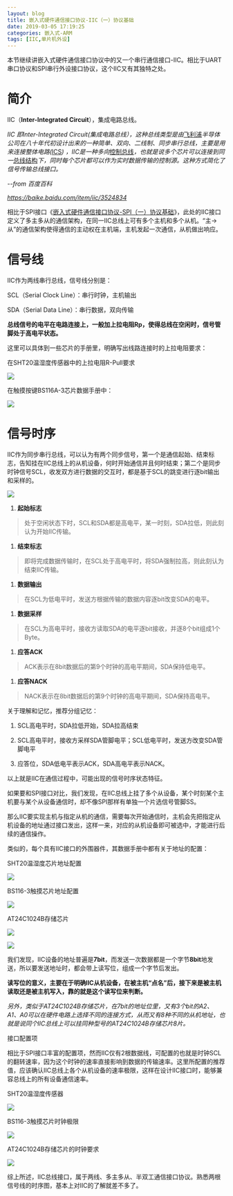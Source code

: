 ```yaml
---
layout: blog
title: 嵌入式硬件通信接口协议-IIC（一）协议基础
date: 2019-03-05 17:19:25
categories: 嵌入式-ARM
tags: [IIC,单片机外设]
---
```

本节继续讲嵌入式硬件通信接口协议中的又一个串行通信接口-IIC。相比于UART串口协议和SPI串行外设接口协议，这个IIC又有其独特之处。

简介
====

IIC（**Inter-Integrated Circuit**），集成电路总线。

*IIC 即Inter-Integrated
Circuit(集成电路总线），这种总线类型是由*[飞利浦](https://baike.baidu.com/item/%E9%A3%9E%E5%88%A9%E6%B5%A6)*半导体公司在八十年代初设计出来的一种简单、双向、二线制、同步串行总线，主要是用来连接整体电路(*[ICS](https://baike.baidu.com/item/ICS)*)
，IIC是一种多向*[控制总线](https://baike.baidu.com/item/%E6%8E%A7%E5%88%B6%E6%80%BB%E7%BA%BF/272568)*，也就是说多个芯片可以连接到同一*[总线结构](https://baike.baidu.com/item/%E6%80%BB%E7%BA%BF%E7%BB%93%E6%9E%84/10183496)*下，同时每个芯片都可以作为实时数据传输的控制源。这种方式简化了信号传输总线接口。*

*--from 百度百科*

*https://baike.baidu.com/item/iic/3524834*

相比于SPI接口《[嵌入式硬件通信接口协议-SPI（一）协议基础](https://mp.weixin.qq.com/s/hDUK43s8naybJLvoE2UsoA)》，此处的IIC接口定义了多主多从的通信架构，在同一IIC总线上可有多个主机和多个从机。“主-\>从”的通信架构使得通信的主动权在主机端，主机发起一次通信，从机做出响应。

信号线
======

IIC作为两线串行总线，信号线分别是：

SCL（Serial Clock Line）：串行时钟，主机输出

SDA（Serial Data Line）：串行数据，双向传输

**总线信号的电平在电路连接上，一般加上拉电阻Rp，使得总线在空闲时，信号管脚处于高电平状态。**

这里可以具体到一些芯片的手册里，明确写出线路连接时的上拉电阻要求：

在SHT20温湿度传感器中的上拉电阻R-Pull要求

![](/img/blog_pic/【硬件电路】嵌入式硬件通信接口协议-IIC（一）协议基础/b753a96d08572d05d8ec2708aee1c1a9.png)

在触摸按键BS116A-3芯片数据手册中：

![](/img/blog_pic/【硬件电路】嵌入式硬件通信接口协议-IIC（一）协议基础/8a0832a6e5fa6b579378cebf57af6175.png)

信号时序
========

IIC作为同步串行总线，可以认为有两个同步信号，第一个是通信起始、结束标志，告知挂在IIC总线上的从机设备，何时开始通信并且何时结束；第二个是同步时钟信号SCL，收发双方进行数据的交互时，都是基于SCL的跳变进行逐bit输出和采样的。

![](/img/blog_pic/【硬件电路】嵌入式硬件通信接口协议-IIC（一）协议基础/b7838c09fb9ffae85987eab3566f7aa8.png)

1.  **起始标志**

>   处于空闲状态下时，SCL和SDA都是高电平，某一时刻，SDA拉低，则此刻认为开始IIC传输。

1.  **结束标志**

>   即将完成数据传输时，在SCL处于高电平时，将SDA强制拉高，则此刻认为结束IIC传输。

1.  **数据输出**

>   在SCL为低电平时，发送方根据传输的数据内容逐bit改变SDA的电平。

1.  **数据采样**

>   在SCL为高电平时，接收方读取SDA的电平逐bit接收，并逐8个bit组成1个Byte。

1.  **应答ACK**

>   ACK表示在8bit数据后的第9个时钟的高电平期间，SDA保持低电平。

1.  **应答NACK**

>   NACK表示在8bit数据后的第9个时钟的高电平期间，SDA保持高电平。

关于理解和记忆，推荐分组记忆：

1.  SCL高电平时，SDA拉低开始，SDA拉高结束

2.  SCL高电平时，接收方采样SDA管脚电平；SCL低电平时，发送方改变SDA管脚电平

3.  应答位，SDA低电平表示ACK，SDA高电平表示NACK。

以上就是IIC在通信过程中，可能出现的信号时序状态特征。

如果要和SPI接口对比，我们发现，在IIC总线上挂了多个从设备，某个时刻某个主机要与某个从设备通信时，却不像SPI那样有单独一个片选信号管脚SS。

那么IIC要实现主机与指定从机的通信，需要每次开始通信时，主机会先把指定从机设备的地址通过接口发出，这样一来，对应的从机设备即可被选中，才能进行后续的通信操作。

类似的，每个具有IIC接口的外围器件，其数据手册中都有关于地址的配置：

SHT20温湿度芯片地址配置

![](/img/blog_pic/【硬件电路】嵌入式硬件通信接口协议-IIC（一）协议基础/b35e0c291542824542562bd0c6b942c0.png)

BS116-3触摸芯片地址配置

![](/img/blog_pic/【硬件电路】嵌入式硬件通信接口协议-IIC（一）协议基础/99e9ee42854945d453bef68171671121.png)

AT24C1024B存储芯片

![](/img/blog_pic/【硬件电路】嵌入式硬件通信接口协议-IIC（一）协议基础/a405115252d0496ccbeaecd6cd1393a0.png)

![](/img/blog_pic/【硬件电路】嵌入式硬件通信接口协议-IIC（一）协议基础/c60a0409efa5b4adcb1e8e71de16c3a8.png)

我们发现，IIC设备的地址普遍是**7bit**，而发送一次数据都是一个字节**8bit**地发送，所以要发送地址时，都会带上读写位，组成一个字节后发出。

**读写位的意义，主要在于明确IIC从机设备，在被主机“点名”后，接下来是被主机读取还是被主机写入，靠的就是这个读写位来判断。**

*另外，类似于AT24C1024B存储芯片，在7bit的地址位里，又有3个bit的A2、A1、A0可以在硬件电路上选择不同的连接方式，从而又有8种不同的从机地址，也就是说同个IIC总线上可以挂同种型号的AT24C1024B存储芯片8片。*

接口配置项

相比于SPI接口丰富的配置项，然而IIC仅有2根数据线，可配置的也就是时钟SCL的翻转速率，因为这个时钟的速率直接影响到数据的传输速率。这里所配置的推荐值，应该确认IIC总线上各个从机设备的速率极限，这样在设计IIC接口时，能够兼容总线上的所有设备通信速率。

SHT20温湿度传感器

![](/img/blog_pic/【硬件电路】嵌入式硬件通信接口协议-IIC（一）协议基础/b6b9585b205ab7357716f618e6643b2a.png)

BS116-3触摸芯片时钟极限

![](/img/blog_pic/【硬件电路】嵌入式硬件通信接口协议-IIC（一）协议基础/1f37afce297b01f521dd2f6cd0f944eb.png)

AT24C1024B存储芯片的时钟要求

![](/img/blog_pic/【硬件电路】嵌入式硬件通信接口协议-IIC（一）协议基础/63a45336da50c85cba148b156ba88eda.png)

综上所述，IIC总线接口，属于两线、多主多从、半双工通信接口协议。熟悉两根信号线的时序图，基本上对IIC的了解就差不多了。

